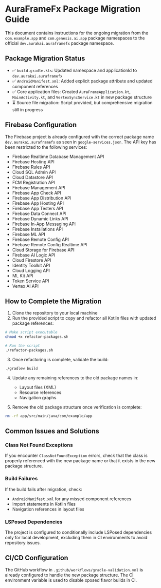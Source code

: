 # AuraFrameFx Package Migration Guide

This document contains instructions for the ongoing migration from the `com.example.app` and `com.genesis.ai.app` package namespaces to the official `dev.aurakai.auraframefx` package namespace.

## Package Migration Status

- ✅ `build.gradle.kts`: Updated namespace and applicationId to `dev.aurakai.auraframefx`
- ✅ `AndroidManifest.xml`: Added explicit package attribute and updated component references
- ✅ Core application files: Created `AuraFrameApplication.kt`, `MainActivity.kt`, and `VertexSyncService.kt` in new package structure
- ⏳ Source file migration: Script provided, but comprehensive migration still in progress

## Firebase Configuration

The Firebase project is already configured with the correct package name `dev.aurakai.auraframefx` as seen in `google-services.json`. The API key has been restricted to the following services:

- Firebase Realtime Database Management API
- Firebase Hosting API
- Firebase Rules API
- Cloud SQL Admin API
- Cloud Datastore API
- FCM Registration API
- Firebase Management API
- Firebase App Check API
- Firebase App Distribution API
- Firebase App Hosting API
- Firebase App Testers API
- Firebase Data Connect API
- Firebase Dynamic Links API
- Firebase In-App Messaging API
- Firebase Installations API
- Firebase ML API
- Firebase Remote Config API
- Firebase Remote Config Realtime API
- Cloud Storage for Firebase API
- Firebase AI Logic API
- Cloud Firestore API
- Identity Toolkit API
- Cloud Logging API
- ML Kit API
- Token Service API
- Vertex AI API

## How to Complete the Migration

1. Clone the repository to your local machine
2. Run the provided script to copy and refactor all Kotlin files with updated package references:

```bash
# Make script executable
chmod +x refactor-packages.sh

# Run the script
./refactor-packages.sh
```

3. Once refactoring is complete, validate the build:

```bash
./gradlew build
```

4. Update any remaining references to the old package names in:
   - Layout files (XML)
   - Resource references
   - Navigation graphs

5. Remove the old package structure once verification is complete:

```bash
rm -rf app/src/main/java/com/example/app
```

## Common Issues and Solutions

### Class Not Found Exceptions
If you encounter `ClassNotFoundException` errors, check that the class is properly referenced with the new package name or that it exists in the new package structure.

### Build Failures
If the build fails after migration, check:
- `AndroidManifest.xml` for any missed component references
- Import statements in Kotlin files
- Navigation references in layout files

### LSPosed Dependencies
The project is configured to conditionally include LSPosed dependencies only for local development, excluding them in CI environments to avoid repository issues.

## CI/CD Configuration
The GitHub workflow in `.github/workflows/gradle-validation.yml` is already configured to handle the new package structure. The CI environment variable is used to disable xposed flavor builds in CI.

